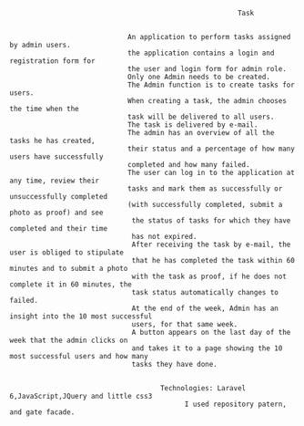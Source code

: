                                                             Task


                                 An application to perform tasks assigned by admin users.
                                 the application contains a login and registration form for 
                                 the user and login form for admin role.
                                 Only one Admin needs to be created.
                                 The Admin function is to create tasks for users.
                                 When creating a task, the admin chooses the time when the 
                                 task will be delivered to all users.
                                 The task is delivered by e-mail.
                                 The admin has an overview of all the tasks he has created, 
                                 their status and a percentage of how many users have successfully 
                                 completed and how many failed.
                                 The user can log in to the application at any time, review their 
                                 tasks and mark them as successfully or unsuccessfully completed 
                                 (with successfully completed, submit a photo as proof) and see 
                                  the status of tasks for which they have completed and their time 
                                  has not expired.
                                  After receiving the task by e-mail, the user is obliged to stipulate 
                                  that he has completed the task within 60 minutes and to submit a photo 
                                  with the task as proof, if he does not complete it in 60 minutes, the 
                                  task status automatically changes to failed.
                                  At the end of the week, Admin has an insight into the 10 most successful 
                                  users, for that same week. 
                                  A button appears on the last day of the week that the admin clicks on 
                                  and takes it to a page showing the 10 most successful users and how many 
                                  tasks they have done.
						
						
                                         Technologies: Laravel 6,JavaScript,JQuery and little css3
                                               I used repository patern, and gate facade.
                                                
